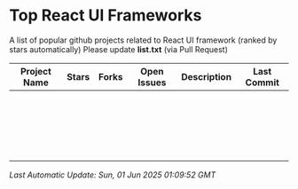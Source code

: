 # Top React UI Frameworks

A list of popular github projects related to React UI framework (ranked by stars automatically)
Please update **list.txt** (via Pull Request)

| Project Name | Stars | Forks | Open Issues | Description | Last Commit |
| ------------ | ----- | ----- | ----------- | ----------- | ----------- |
| []() ||||||
| []() ||||||
| []() ||||||
| []() ||||||
| []() ||||||
| []() ||||||
| []() ||||||
| []() ||||||
| []() ||||||
| []() ||||||
| []() ||||||
| []() ||||||
| []() ||||||
| []() ||||||
| []() ||||||
| []() ||||||
| []() ||||||
| []() ||||||
| []() ||||||
| []() ||||||
| []() ||||||

*Last Automatic Update: Sun, 01 Jun 2025 01:09:52 GMT*